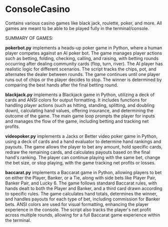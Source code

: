 # ConsoleCasino
Contains various casino games like black jack, roulette, poker, and more. All games are meant to be able to be played fully in the terminal/console.

SUMMARY OF GAMES:

**pokerbot.py** implements a heads-up poker game in Python, where a human player competes against an AI poker bot. The game manages player actions such as betting, folding, checking, calling, and raising, with betting rounds occurring after dealing community cards (flop, turn, river). The AI player has realistic logic for different scenarios. The script tracks the chips, pot, and alternates the dealer between rounds. The game continues until one player runs out of chips or the player decides to stop. The winner is determined by comparing the best hands after the final betting round.

**blackjack.py** implements a Blackjack game in Python, utilizing a deck of cards and ANSI colors for output formatting. It includes functions for handling player actions (such as hitting, standing, splitting, and doubling down), calculating hand values, offering insurance, and determining the outcome of the game. The main game loop prompts the player for inputs and manages the flow of the game, including betting and tracking net profits.

**videopoker.py** implements a Jacks or Better video poker game in Python, using a deck of cards and a hand evaluator to determine hand rankings and payouts. The game allows the player to bet any amount, hold specific cards, redraw the remaining cards, and calculates payouts based on the final hand's ranking. The player can continue playing with the same bet, change the bet size, or stop playing, with the game tracking net profits or losses.

**baccarat.py** implements a Baccarat game in Python, allowing players to bet on either the Player, Banker, or a Tie, along with side bets like Player Pair, Banker Pair, and Lucky 6. The game follows standard Baccarat rules, with hands dealt to both the Player and Banker, and a third card drawn according to specific rules. The game calculates hand totals, determines the winner, and handles payouts for each type of bet, including commission for Banker bets. ANSI colors are used for visual formatting, enhancing the player experience in the console. The script also tracks the player's net profit across multiple rounds, allowing for a full Baccarat game experience within the terminal.

